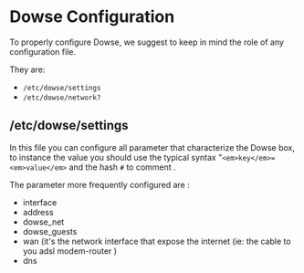 # Dowse Configuration

To properly configure Dowse, we suggest to keep in mind the role of any configuration file.

They are:
* `/etc/dowse/settings`
* `/etc/dowse/network?`


## /etc/dowse/settings

In this file you can configure all parameter that characterize the Dowse box, to instance the value you should use the typical syntax "`<em>key</em>=<em>value</em>` and the hash `#` to comment .

The parameter more frequently configured are :
- interface
- address
- dowse_net
- dowse_guests
- wan (it's the network interface that expose the internet (ie: the cable to you adsl modem-router )
- dns

